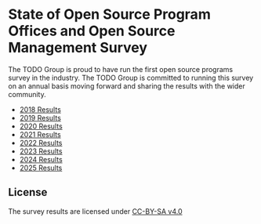 # State of Open Source Program Offices and Open Source Management Survey

The TODO Group is proud to have run the first open source programs survey in the industry. The TODO Group is committed to running this survey on an annual basis moving forward and sharing the results with the wider community.

* [2018 Results](https://github.com/todogroup/survey/tree/master/2018)
* [2019 Results](https://github.com/todogroup/survey/tree/master/2019)
* [2020 Results](https://github.com/todogroup/survey/tree/master/2020)
* [2021 Results](https://github.com/todogroup/survey/tree/master/2021)
* [2022 Results](https://github.com/todogroup/osposurvey/tree/master/2022)
* [2023 Results](https://github.com/todogroup/osposurvey/tree/main/2023)
* [2024 Results](https://github.com/todogroup/osposurvey/tree/main/2024)
* [2025 Results](https://github.com/todogroup/osposurvey/tree/main/2025)

## License

The survey results are licensed under [CC-BY-SA v4.0](https://creativecommons.org/licenses/by-sa/4.0/)
